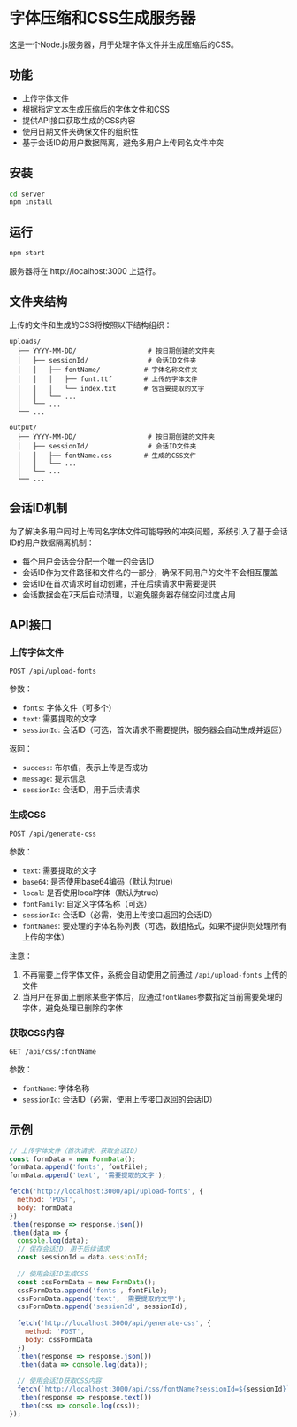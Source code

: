 # 字体压缩和CSS生成服务器

这是一个Node.js服务器，用于处理字体文件并生成压缩后的CSS。

## 功能

- 上传字体文件
- 根据指定文本生成压缩后的字体文件和CSS
- 提供API接口获取生成的CSS内容
- 使用日期文件夹确保文件的组织性
- 基于会话ID的用户数据隔离，避免多用户上传同名文件冲突

## 安装

```bash
cd server
npm install
```

## 运行

```bash
npm start
```

服务器将在 http://localhost:3000 上运行。

## 文件夹结构

上传的文件和生成的CSS将按照以下结构组织：

```
uploads/
  ├── YYYY-MM-DD/                  # 按日期创建的文件夹
  │   ├── sessionId/               # 会话ID文件夹
  │   │   ├── fontName/           # 字体名称文件夹
  │   │   │   ├── font.ttf        # 上传的字体文件
  │   │   │   └── index.txt       # 包含要提取的文字
  │   │   └── ...
  │   └── ...
  └── ...

output/
  ├── YYYY-MM-DD/                  # 按日期创建的文件夹
  │   ├── sessionId/               # 会话ID文件夹
  │   │   ├── fontName.css        # 生成的CSS文件
  │   │   └── ...
  │   └── ...
  └── ...
```

## 会话ID机制

为了解决多用户同时上传同名字体文件可能导致的冲突问题，系统引入了基于会话ID的用户数据隔离机制：

- 每个用户会话会分配一个唯一的会话ID
- 会话ID作为文件路径和文件名的一部分，确保不同用户的文件不会相互覆盖
- 会话ID在首次请求时自动创建，并在后续请求中需要提供
- 会话数据会在7天后自动清理，以避免服务器存储空间过度占用

## API接口

### 上传字体文件

```
POST /api/upload-fonts
```

参数：
- `fonts`: 字体文件（可多个）
- `text`: 需要提取的文字
- `sessionId`: 会话ID（可选，首次请求不需要提供，服务器会自动生成并返回）

返回：
- `success`: 布尔值，表示上传是否成功
- `message`: 提示信息
- `sessionId`: 会话ID，用于后续请求

### 生成CSS

```
POST /api/generate-css
```

参数：
- `text`: 需要提取的文字
- `base64`: 是否使用base64编码（默认为true）
- `local`: 是否使用local字体（默认为true）
- `fontFamily`: 自定义字体名称（可选）
- `sessionId`: 会话ID（必需，使用上传接口返回的会话ID）
- `fontNames`: 要处理的字体名称列表（可选，数组格式，如果不提供则处理所有上传的字体）

注意：
1. 不再需要上传字体文件，系统会自动使用之前通过 `/api/upload-fonts` 上传的文件
2. 当用户在界面上删除某些字体后，应通过`fontNames`参数指定当前需要处理的字体，避免处理已删除的字体

### 获取CSS内容

```
GET /api/css/:fontName
```

参数：
- `fontName`: 字体名称
- `sessionId`: 会话ID（必需，使用上传接口返回的会话ID）

## 示例

```javascript
// 上传字体文件（首次请求，获取会话ID）
const formData = new FormData();
formData.append('fonts', fontFile);
formData.append('text', '需要提取的文字');

fetch('http://localhost:3000/api/upload-fonts', {
  method: 'POST',
  body: formData
})
.then(response => response.json())
.then(data => {
  console.log(data);
  // 保存会话ID，用于后续请求
  const sessionId = data.sessionId;
  
  // 使用会话ID生成CSS
  const cssFormData = new FormData();
  cssFormData.append('fonts', fontFile);
  cssFormData.append('text', '需要提取的文字');
  cssFormData.append('sessionId', sessionId);
  
  fetch('http://localhost:3000/api/generate-css', {
    method: 'POST',
    body: cssFormData
  })
  .then(response => response.json())
  .then(data => console.log(data));
  
  // 使用会话ID获取CSS内容
  fetch(`http://localhost:3000/api/css/fontName?sessionId=${sessionId}`)
  .then(response => response.text())
  .then(css => console.log(css));
});
```
